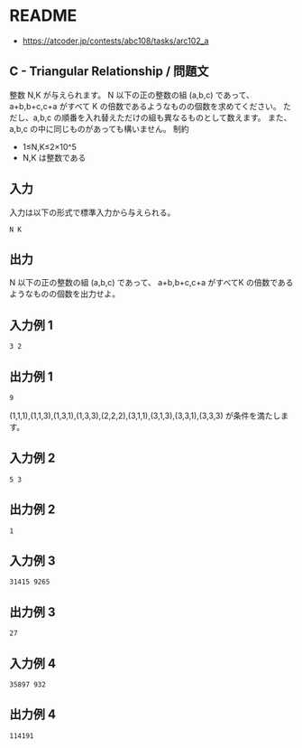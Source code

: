# README
- <https://atcoder.jp/contests/abc108/tasks/arc102_a>
## C - Triangular Relationship / 問題文
整数 N,K が与えられます。
N 以下の正の整数の組 (a,b,c) であって、
a+b,b+c,c+a がすべて K の倍数であるようなものの個数を求めてください。
ただし、a,b,c の順番を入れ替えただけの組も異なるものとして数えます。
また、a,b,c の中に同じものがあっても構いません。
制約

- 1≤N,K≤2×10^5
- N,K は整数である
## 入力
入力は以下の形式で標準入力から与えられる。

```
N K
```
## 出力
N 以下の正の整数の組 (a,b,c) であって、
a+b,b+c,c+a がすべてK の倍数であるようなものの個数を出力せよ。
## 入力例 1
```
3 2
```
## 出力例 1
```
9
```

(1,1,1),(1,1,3),(1,3,1),(1,3,3),(2,2,2),(3,1,1),(3,1,3),(3,3,1),(3,3,3) が条件を満たします。
## 入力例 2
```
5 3
```
## 出力例 2
```
1
```
## 入力例 3
```
31415 9265
```
## 出力例 3
```
27
```
## 入力例 4
```
35897 932
```
## 出力例 4
```
114191
```
